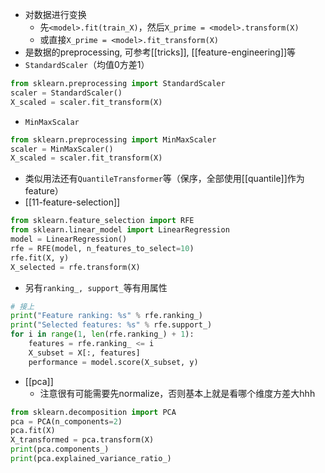 - 对数据进行变换
  - 先`<model>.fit(train_X)`，然后`X_prime = <model>.transform(X)`
  - 或直接`X_prime = <model>.fit_transform(X)`
- 是数据的preprocessing, 可参考[[tricks]], [[feature-engineering]]等
- `StandardScaler`（均值0方差1）
```python
from sklearn.preprocessing import StandardScaler
scaler = StandardScaler()
X_scaled = scaler.fit_transform(X)
```
- `MinMaxScalar`
```python
from sklearn.preprocessing import MinMaxScaler
scaler = MinMaxScaler()
X_scaled = scaler.fit_transform(X)
```
- 类似用法还有`QuantileTransformer`等（保序，全部使用[[quantile]]作为feature）
- [[11-feature-selection]]
```python
from sklearn.feature_selection import RFE
from sklearn.linear_model import LinearRegression
model = LinearRegression()
rfe = RFE(model, n_features_to_select=10)
rfe.fit(X, y)
X_selected = rfe.transform(X)
```
- 另有`ranking_, support_`等有用属性
```python
# 接上
print("Feature ranking: %s" % rfe.ranking_)
print("Selected features: %s" % rfe.support_)
for i in range(1, len(rfe.ranking_) + 1):
    features = rfe.ranking_ <= i
    X_subset = X[:, features]
    performance = model.score(X_subset, y)
```
- [[pca]]
  - 注意很有可能需要先normalize，否则基本上就是看哪个维度方差大hhh
```python
from sklearn.decomposition import PCA
pca = PCA(n_components=2)
pca.fit(X)
X_transformed = pca.transform(X)
print(pca.components_)
print(pca.explained_variance_ratio_)
```